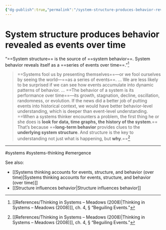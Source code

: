 ```yaml
---
{"dg-publish":true,"permalink":"/system-structure-produces-behavior-revealed-as-events-over-time/"}
---
```



# System structure produces behavior revealed as events over time

“==System structure== is the source of ==system behavior==. System behavior reveals itself as a ==series of events over time==.”[^1]

> ==Systems fool us by presenting themselves==—or we fool ourselves by seeing the world—==as a series of events==. … We are less likely to be surprised if we can see how events accumulate into dynamic patterns of behavior. … ==The behavior of a system is its performance over time==—its growth, stagnation, decline, oscillation, randomness, or evolution. If the news did a better job of putting events into historical context, we would have better behavior-level understanding, which is deeper than event-level understanding. ==When a systems thinker encounters a problem, the first thing he or she does is **look for data, time graphs, the history of the system**.== That’s because ==**long-term behavior** provides clues to the **underlying system structure**. And structure is the key to understanding not just what is happening, but **why**.==[^1]


---
#systems #systems-thinking #emergence 

See also:
- [[Systems thinking accounts for events, structure, and behavior (over time)\|Systems thinking accounts for events, structure, and behavior (over time)]]
- [[Structure influences behavior\|Structure influences behavior]]

[^1]: [[References/Thinking in Systems – Meadows (2008)\|Thinking in Systems – Meadows (2008)]], ch. 4, § “Beguiling Events.”